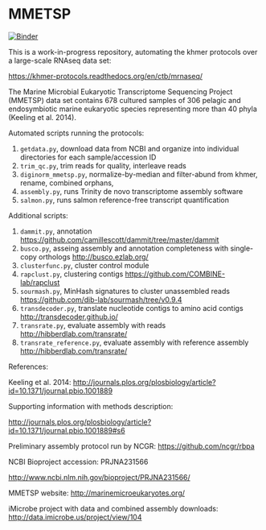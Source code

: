 # MMETSP

[![Binder](http://mybinder.org/badge.svg)](http://mybinder.org/repo/dib-lab/MMETSP)

This is a work-in-progress repository, automating the khmer protocols over a large-scale RNAseq data set:

https://khmer-protocols.readthedocs.org/en/ctb/mrnaseq/

The Marine Microbial Eukaryotic Transcriptome Sequencing Project (MMETSP) data set contains 678 cultured samples of 306 pelagic and endosymbiotic marine eukaryotic species representing more than 40 phyla (Keeling et al. 2014).

Automated scripts running the protocols:

1. `getdata.py`, download data from NCBI and organize into individual directories for each sample/accession ID
2. `trim_qc.py`, trim reads for quality, interleave reads
3. `diginorm_mmetsp.py`, normalize-by-median and filter-abund from khmer, rename, combined orphans,
4. `assembly.py`, runs Trinity de novo transcriptome assembly software 
5. `salmon.py`, runs salmon reference-free transcript quantification

Additional scripts:

1. `dammit.py`, annotation https://github.com/camillescott/dammit/tree/master/dammit
2. `busco.py`, asseing assembly and annotation completeness with single-copy orthologs http://busco.ezlab.org/
3. `clusterfunc.py`, cluster control module
4. `rapclust.py`, clustering contigs https://github.com/COMBINE-lab/rapclust
5. `sourmash.py`, MinHash signatures to cluster unassembled reads https://github.com/dib-lab/sourmash/tree/v0.9.4
6. `transdecoder.py`, translate nucleotide contigs to amino acid contigs http://transdecoder.github.io/
7. `transrate.py`, evaluate assembly with reads http://hibberdlab.com/transrate/
8. `transrate_reference.py`, evaluate assembly with reference assembly http://hibberdlab.com/transrate/

References:

Keeling et al. 2014: http://journals.plos.org/plosbiology/article?id=10.1371/journal.pbio.1001889

Supporting information with methods description: 

http://journals.plos.org/plosbiology/article?id=10.1371/journal.pbio.1001889#s6

Preliminary assembly protocol run by NCGR:
https://github.com/ncgr/rbpa

NCBI Bioproject accession: PRJNA231566

http://www.ncbi.nlm.nih.gov/bioproject/PRJNA231566/

MMETSP website: http://marinemicroeukaryotes.org/

iMicrobe project with data and combined assembly downloads: http://data.imicrobe.us/project/view/104
